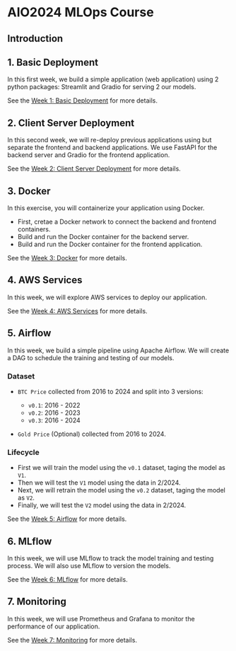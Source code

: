 # AIO2024 MLOps Course

## Introduction

## 1. Basic Deployment

In this first week, we build a simple application (web application) using 2 python packages: Streamlit and Gradio for serving 2 our models.

See the [Week 1: Basic Deployment](Week-01-Basic-Deployment/README.md) for more details.

## 2. Client Server Deployment

In this second week, we will re-deploy previous applications using but separate the frontend and backend applications. We use FastAPI for the backend server and Gradio for the frontend application.

See the [Week 2: Client Server Deployment](Week-02-Client-Server-Deployment/README.md) for more details.

## 3. Docker

In this exercise, you will containerize your application using Docker.

- First, cretae a Docker network to connect the backend and frontend containers.
- Build and run the Docker container for the backend server.
- Build and run the Docker container for the frontend application.

See the [Week 3: Docker](Week-03-Docker/README.md) for more details.

## 4. AWS Services

In this week, we will explore AWS services to deploy our application.

See the [Week 4: AWS Services](Week-04-AWS/README.md) for more details.

## 5. Airflow

In this week, we build a simple pipeline using Apache Airflow. We will create a DAG to schedule the training and testing of our models.

### Dataset

- `BTC Price` collected from 2016 to 2024 and split into 3 versions:
  - `v0.1`: 2016 - 2022
  - `v0.2`: 2016 - 2023
  - `v0.3`: 2016 - 2024

- `Gold Price` (Optional) collected from 2016 to 2024.

### Lifecycle

- First we will train the model using the `v0.1` dataset, taging the model as `V1`.
- Then we will test the `V1` model using the data in 2/2024.
- Next, we will retrain the model using the `v0.2` dataset, taging the model as `V2`.
- Finally, we will test the `V2` model using the data in 2/2024.

See the [Week 5: Airflow](Week-05-AirFlow/README.md) for more details.

## 6. MLflow

In this week, we will use MLflow to track the model training and testing process. We will also use MLflow to version the models.

See the [Week 6: MLflow](Week-06-MLflow/README.md) for more details.

## 7. Monitoring

In this week, we will use Prometheus and Grafana to monitor the performance of our application.

See the [Week 7: Monitoring](Week-07-Monitoring/README.md) for more details.
